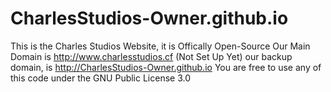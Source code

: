 # CharlesStudios-Owner.github.io
This is the Charles Studios Website, it is Offically Open-Source
Our Main Domain is http://www.charlesstudios.cf (Not Set Up Yet)
our backup domain, is http://CharlesStudios-Owner.github.io
You are free to use any of this code under the GNU Public License 3.0
